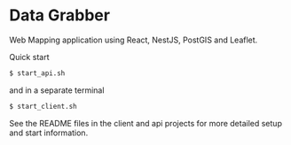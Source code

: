 # Data Grabber
Web Mapping application using React, NestJS, PostGIS and Leaflet.

Quick start
```bash
$ start_api.sh
```
and in a separate terminal
```bash
$ start_client.sh
```

See the README files in the client and api projects for more detailed setup and start information.